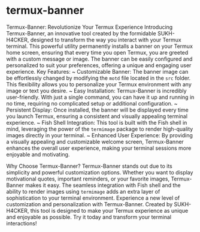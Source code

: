 # termux-banner
Termux-Banner: Revolutionize Your Termux Experience
Introducing Termux-Banner, an innovative tool created by the formidable SUKH-H4CKER, designed to transform the way you interact with your Termux terminal. This powerful utility permanently installs a banner on your Termux home screen, ensuring that every time you open Termux, you are greeted with a custom message or image. The banner can be easily configured and personalized to suit your preferences, offering a unique and engaging user experience.
Key Features:
~ Customizable Banner: The banner image can be effortlessly changed by modifying the `motd` file located in the `src` folder. This flexibility allows you to personalize your Termux environment with any image or text you desire.
~ Easy Installation: Termux-Banner is incredibly user-friendly. With just a single command, you can have it up and running in no time, requiring no complicated setup or additional configuration.
~ Persistent Display: Once installed, the banner will be displayed every time you launch Termux, ensuring a consistent and visually appealing terminal experience.
~ Fish Shell Integration: This tool is built with the Fish shell in mind, leveraging the power of the `termimage` package to render high-quality images directly in your terminal.
~ Enhanced User Experience: By providing a visually appealing and customizable welcome screen, Termux-Banner enhances the overall user experience, making your terminal sessions more enjoyable and motivating.

Why Choose Termux-Banner?
Termux-Banner stands out due to its simplicity and powerful customization options. Whether you want to display motivational quotes, important reminders, or your favorite images, Termux-Banner makes it easy. The seamless integration with Fish shell and the ability to render images using `termimage` adds an extra layer of sophistication to your terminal environment.
Experience a new level of customization and personalization with Termux-Banner. Created by SUKH-H4CKER, this tool is designed to make your Termux experience as unique and enjoyable as possible. Try it today and transform your terminal interactions!
